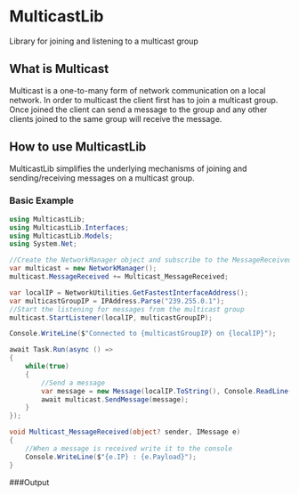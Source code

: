 # MulticastLib
 Library for joining and listening to a multicast group
## What is Multicast
 Multicast is a one-to-many form of network communication on a local network. In order to multicast the client first has to join a multicast group. Once joined the client can send a message to the group and any other clients joined to the same group will receive the message.
## How to use MulticastLib
MulticastLib simplifies the underlying mechanisms of joining and sending/receiving messages on a multicast group.
### Basic Example
```C#
using MulticastLib;
using MulticastLib.Interfaces;
using MulticastLib.Models;
using System.Net;

//Create the NetworkManager object and subscribe to the MessageReceived event
var multicast = new NetworkManager();
multicast.MessageReceived += Multicast_MessageReceived;

var localIP = NetworkUtilities.GetFastestInterfaceAddress();
var multicastGroupIP = IPAddress.Parse("239.255.0.1");
//Start the listening for messages from the multicast group
multicast.StartListener(localIP, multicastGroupIP);

Console.WriteLine($"Connected to {multicastGroupIP} on {localIP}");

await Task.Run(async () => 
{ 
    while(true)
    {
        //Send a message
        var message = new Message(localIP.ToString(), Console.ReadLine());
        await multicast.SendMessage(message);
    }
});

void Multicast_MessageReceived(object? sender, IMessage e)
{
    //When a message is received write it to the console
    Console.WriteLine($"{e.IP} : {e.Payload}");
}
```
###Output
